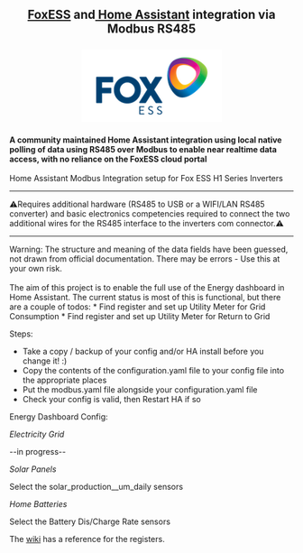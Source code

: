 <h2 align="center">
   <a href="https://www.fox-ess.com">FoxESS</a> and<a href="https://www.home-assistant.io"> Home Assistant</a> integration via Modbus RS485
   </br></br>
   <img src="https://github.com/home-assistant/brands/raw/master/custom_integrations/foxess/logo.png" >
   </br>
</h2>


<b>A community maintained Home Assistant integration using local native polling of data using RS485 over Modbus to enable near realtime data access, with no reliance on the FoxESS cloud portal</b><br><br>
Home Assistant Modbus Integration setup for Fox ESS H1 Series Inverters
<hr>

⚠️Requires additional hardware (RS485 to USB or a WIFI/LAN RS485 converter) and basic electronics competencies required to connect the two additional wires for the RS485 interface to the inverters com connector.⚠️
<hr>
Warning: The structure and meaning of the data fields have been guessed, not drawn from official documentation. There may be errors - Use this at your own risk.
<br><br>
The aim of this project is to enable the full use of the Energy dashboard in Home Assistant. The current status is most of this is functional, but there are a couple of todos:
* Find register and set up Utility Meter for Grid Consumption
* Find register and set up Utility Meter for Return to Grid

Steps:
* Take a copy / backup of your config and/or HA install before you change it! :)
* Copy the contents of the configuration.yaml file to your config file into the appropriate places
* Put the modbus.yaml file alongside your configuration.yaml file
* Check your config is valid, then Restart HA if so

Energy Dashboard Config:

*Electricity Grid*

--in progress--

*Solar Panels*

Select the solar_production__um_daily sensors

*Home Batteries*

Select the Battery Dis/Charge Rate sensors





The [wiki](https://github.com/StealthChesnut/HA-FoxESS-Modbus/wiki/Data-Register-Reference---H1-AC1) has a reference for the registers.


